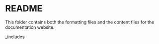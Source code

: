 # README


This folder contains both the formatting files and the content files for the documentation website.

_includes


